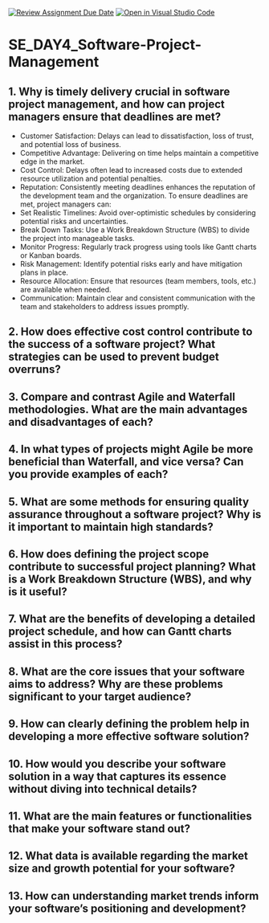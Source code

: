 [![Review Assignment Due Date](https://classroom.github.com/assets/deadline-readme-button-22041afd0340ce965d47ae6ef1cefeee28c7c493a6346c4f15d667ab976d596c.svg)](https://classroom.github.com/a/9pw6JKcu)
[![Open in Visual Studio Code](https://classroom.github.com/assets/open-in-vscode-2e0aaae1b6195c2367325f4f02e2d04e9abb55f0b24a779b69b11b9e10269abc.svg)](https://classroom.github.com/online_ide?assignment_repo_id=18503716&assignment_repo_type=AssignmentRepo)
# SE_DAY4_Software-Project-Management
## 1. Why is timely delivery crucial in software project management, and how can project managers ensure that deadlines are met?
- Customer Satisfaction: Delays can lead to dissatisfaction, loss of trust, and potential loss of business.
- Competitive Advantage: Delivering on time helps maintain a competitive edge in the market.
- Cost Control: Delays often lead to increased costs due to extended resource utilization and potential penalties.
- Reputation: Consistently meeting deadlines enhances the reputation of the development team and the organization.
To ensure deadlines are met, project managers can:
- Set Realistic Timelines: Avoid over-optimistic schedules by considering potential risks and uncertainties.
- Break Down Tasks: Use a Work Breakdown Structure (WBS) to divide the project into manageable tasks.
- Monitor Progress: Regularly track progress using tools like Gantt charts or Kanban boards.
- Risk Management: Identify potential risks early and have mitigation plans in place.
- Resource Allocation: Ensure that resources (team members, tools, etc.) are available when needed.
- Communication: Maintain clear and consistent communication with the team and stakeholders to address issues promptly.
## 2. How does effective cost control contribute to the success of a software project? What strategies can be used to prevent budget overruns?
## 3. Compare and contrast Agile and Waterfall methodologies. What are the main advantages and disadvantages of each?
## 4. In what types of projects might Agile be more beneficial than Waterfall, and vice versa? Can you provide examples of each?
## 5. What are some methods for ensuring quality assurance throughout a software project? Why is it important to maintain high standards?
## 6. How does defining the project scope contribute to successful project planning? What is a Work Breakdown Structure (WBS), and why is it useful?
## 7. What are the benefits of developing a detailed project schedule, and how can Gantt charts assist in this process?
## 8. What are the core issues that your software aims to address? Why are these problems significant to your target audience?
## 9. How can clearly defining the problem help in developing a more effective software solution?
## 10. How would you describe your software solution in a way that captures its essence without diving into technical details?
## 11. What are the main features or functionalities that make your software stand out?
## 12. What data is available regarding the market size and growth potential for your software?
## 13. How can understanding market trends inform your software’s positioning and development?
